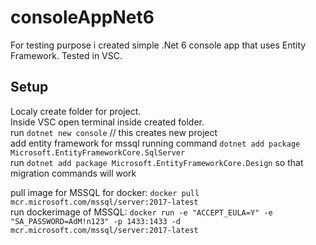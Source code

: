 # consoleAppNet6

For testing purpose i created simple .Net 6 console app that uses Entity Framework.
Tested in VSC.

## Setup
Localy create folder for project.
<br>
Inside VSC open terminal inside created folder.
<br>
run `dotnet new console` // this creates new project
<br>
add entity framework for mssql running command `dotnet add package Microsoft.EntityFrameworkCore.SqlServer`
<br>
run `dotnet add package Microsoft.EntityFrameworkCore.Design` so that migration commands will work
<br>

pull image for MSSQL for docker: `docker pull mcr.microsoft.com/mssql/server:2017-latest`
<br>
run dockerimage of MSSQL: `docker run -e "ACCEPT_EULA=Y" -e "SA_PASSWORD=AdM!n123" -p 1433:1433 -d mcr.microsoft.com/mssql/server:2017-latest`
